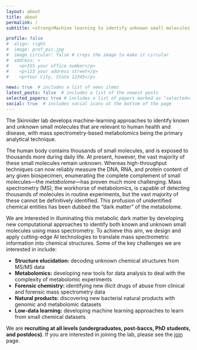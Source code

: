 ```yaml
---
layout: about
title: about
permalink: /
subtitle: <strong>Machine learning to identify unknown small molecules at Princeton University</strong>

profile: false
#  align: right
#  image: prof_pic.jpg
#  image_circular: false # crops the image to make it circular
#  address: >
#    <p>555 your office number</p>
#    <p>123 your address street</p>
#    <p>Your City, State 12345</p>

news: true  # includes a list of news items
latest_posts: false  # includes a list of the newest posts
selected_papers: true # includes a list of papers marked as "selected={true}"
social: true  # includes social icons at the bottom of the page
---
```


The Skinnider lab develops machine-learning approaches to identify known and unknown small molecules that are relevant to human health and disease, with mass spectrometry-based metabolomics being the primary analytical technique.

The human body contains thousands of small molecules, and is exposed to thousands more during daily life. At present, however, the vast majority of these small molecules remain unknown. Whereas high-throughput techniques can now reliably measure the DNA, RNA, and protein content of any given biospecimen, enumerating the complete complement of small molecules—the <em>metabolome</em>—has proven much more challenging. Mass spectrometry (MS), the workhorse of metabolomics, is capable of detecting thousands of molecules in routine experiments, but the vast majority of these cannot be definitively identified. This profusion of unidentified chemical entities has been dubbed the “dark matter” of the metabolome.

We are interested in illuminating this metabolic dark matter by developing new computational approaches to identify both known and unknown small molecules using mass spectrometry. To achieve this aim, we design and apply cutting-edge AI technologies to translate mass spectrometric information into chemical structures. Some of the key challenges we are interested in include:

<ul>
<li><strong>Structure elucidation:</strong> decoding unknown chemical structures from MS/MS data </li>
<li><strong>Metabolomics:</strong> developing new tools for data analysis to deal with the complexity of metabolomic experiments</li>
<li><strong>Forensic chemistry:</strong> identifying new illicit drugs of abuse from clinical and forensic mass spectrometry data</li>
<li><strong>Natural products:</strong> discovering new bacterial natural products with genomic and metabolomic datasets</li>
<li><strong>Low-data learning:</strong> developing machine learning approaches to learn from small chemical datasets</li>
</ul>

We are <strong>recruiting at all levels (undergraduates, post-baccs, PhD students, and postdocs)</strong>. If you are interested in joining the lab, please see the <a href="/join/">join</a> page.
